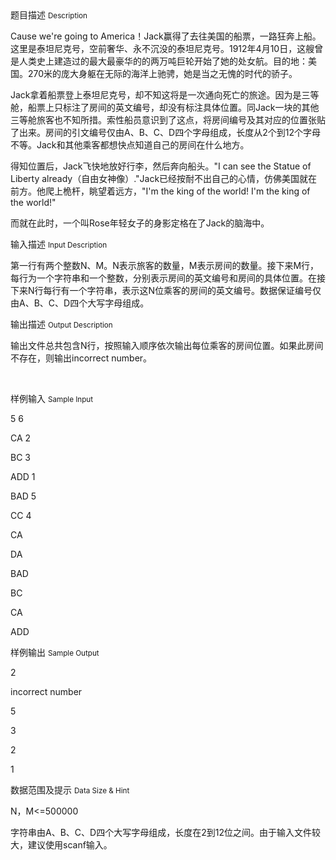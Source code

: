 <div class="panel panel-default">
<div class="area-title">
<span>
题目描述
<small>Description</small>
</span></div>
<div class="panel-body">

<p>Cause we're going to America！Jack赢得了去往美国的船票，一路狂奔上船。这里是泰坦尼克号，空前奢华、永不沉没的泰坦尼克号。1912年4月10日，这艘曾是人类史上建造过的最大最豪华的的两万吨巨轮开始了她的处女航。目的地：美国。270米的庞大身躯在无际的海洋上驰骋，她是当之无愧的时代的骄子。</p>
<p>Jack拿着船票登上泰坦尼克号，却不知这将是一次通向死亡的旅途。因为是三等舱，船票上只标注了房间的英文编号，却没有标注具体位置。同Jack一块的其他三等舱旅客也不知所措。索性船员意识到了这点，将房间编号及其对应的位置张贴了出来。房间的引文编号仅由A、B、C、D四个字母组成，长度从2个到12个字母不等。Jack和其他乘客都想快点知道自己的房间在什么地方。</p>
<p>得知位置后，Jack飞快地放好行李，然后奔向船头。"I can see the Statue of Liberty already（自由女神像）."Jack已经按耐不出自己的心情，仿佛美国就在前方。他爬上桅杆，眺望着远方，"I'm the king of the world! I'm the king of the world!"</p>
<p>而就在此时，一个叫Rose年轻女子的身影定格在了Jack的脑海中。</p>

</div>
</div>

<div class="panel panel-default">
<div class="area-title">
<span>
输入描述
<small>Input Description</small>
</span></div>
<div class="panel-body">
<p><span style="">第一行有两个整数<span>N</span>、<span>M</span>。<span>N</span>表示旅客的数量，<span>M</span>表示房间的数量。接下来<span>M</span>行，每行为一个字符串和一个整数，分别表示房间的英文编号和房间的具体位置。在接下来<span>N</span>行每行有一个字符串，表示这<span>N</span>位乘客的房间的英文编号。数据保证编号仅由<span>A</span>、<span>B</span>、<span>C</span>、<span>D</span>四个大写字母组成。</span></p>

</div>
</div>
<div  class="panel panel-default">
<div class="area-title">
<span>
输出描述
<small>Output Description</small>
</span></div>
<div class="panel-body">

<div class="WordSection1">
<p align="left">输出文件总共包含N行，按照输入顺序依次输出每位乘客的房间位置。如果此房间不存在，则输出incorrect number。</p>
</div>
<p>&nbsp;</p>

</div>
</div>


<div class="panel panel-default">
<div class="area-title">
<span>
样例输入
<small>Sample Input</small>
</span></div>
<div class="panel-body">
<p>5 6</p>
<p>CA 2</p>
<p>BC 3</p>
<p>ADD 1</p>
<p>BAD 5</p>
<p>CC 4</p>
<p>CA</p>
<p>DA</p>
<p>BAD</p>
<p>BC</p>
<p>CA</p>
<p>ADD</p>

</div>
</div>

<div class="panel panel-default">
<div class="area-title">
<span>
样例输出
<small>Sample Output</small>
</span></div>
<div class="panel-body">
<p>2</p>
<p>incorrect number</p>
<p>5</p>
<p>3</p>
<p>2</p>
<p>1</p>

</div>
</div>

<div class="panel panel-default">
<div class="area-title">
<span>
数据范围及提示
<small>Data Size & Hint</small>
</span></div>
<div class="panel-body">
<p><span style="">N</span><span style="">，<span>M<span style="">&lt;=500000</span></span></span></p>
<p><span style=""><span><span style="">字符串<span style="">由<span>A</span>、<span>B</span>、<span>C</span>、<span>D</span>四个大写字母组成，长度在<span>2</span>到<span>12</span>位之间。由于输入文件较大，建议使用<span>scanf</span>输入。</span></span></span></span></p>
</div>
</div>